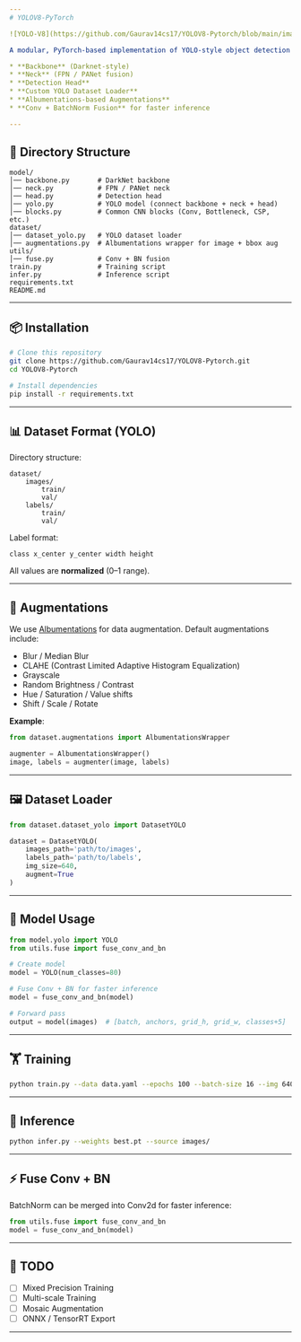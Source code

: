 ```yaml
---
# YOLOV8-PyTorch

![YOLO-V8](https://github.com/Gaurav14cs17/YOLOV8-Pytorch/blob/main/images/v8_structure.jpg)

A modular, PyTorch-based implementation of YOLO-style object detection with:

* **Backbone** (Darknet-style)
* **Neck** (FPN / PANet fusion)
* **Detection Head**
* **Custom YOLO Dataset Loader**
* **Albumentations-based Augmentations**
* **Conv + BatchNorm Fusion** for faster inference

---
```


## 📂 Directory Structure

```
model/
│── backbone.py       # DarkNet backbone
│── neck.py           # FPN / PANet neck
│── head.py           # Detection head
│── yolo.py           # YOLO model (connect backbone + neck + head)
│── blocks.py         # Common CNN blocks (Conv, Bottleneck, CSP, etc.)
dataset/
│── dataset_yolo.py   # YOLO dataset loader
│── augmentations.py  # Albumentations wrapper for image + bbox aug
utils/
│── fuse.py           # Conv + BN fusion
train.py              # Training script
infer.py              # Inference script
requirements.txt
README.md
```

---

## 📦 Installation

```bash
# Clone this repository
git clone https://github.com/Gaurav14cs17/YOLOV8-Pytorch.git
cd YOLOV8-Pytorch

# Install dependencies
pip install -r requirements.txt
```

---

## 📊 Dataset Format (YOLO)

Directory structure:

```
dataset/
    images/
        train/
        val/
    labels/
        train/
        val/
```

Label format:

```
class x_center y_center width height
```

All values are **normalized** (0–1 range).

---

## 🎨 Augmentations

We use [Albumentations](https://albumentations.ai/) for data augmentation.
Default augmentations include:

* Blur / Median Blur
* CLAHE (Contrast Limited Adaptive Histogram Equalization)
* Grayscale
* Random Brightness / Contrast
* Hue / Saturation / Value shifts
* Shift / Scale / Rotate

**Example**:

```python
from dataset.augmentations import AlbumentationsWrapper

augmenter = AlbumentationsWrapper()
image, labels = augmenter(image, labels)
```

---

## 🖼 Dataset Loader

```python
from dataset.dataset_yolo import DatasetYOLO

dataset = DatasetYOLO(
    images_path='path/to/images',
    labels_path='path/to/labels',
    img_size=640,
    augment=True
)
```

---

## 🚀 Model Usage

```python
from model.yolo import YOLO
from utils.fuse import fuse_conv_and_bn

# Create model
model = YOLO(num_classes=80)

# Fuse Conv + BN for faster inference
model = fuse_conv_and_bn(model)

# Forward pass
output = model(images)  # [batch, anchors, grid_h, grid_w, classes+5]
```

---

## 🏋️ Training

```bash
python train.py --data data.yaml --epochs 100 --batch-size 16 --img 640
```

---

## 🧪 Inference

```bash
python infer.py --weights best.pt --source images/
```

---

## ⚡ Fuse Conv + BN

BatchNorm can be merged into Conv2d for faster inference:

```python
from utils.fuse import fuse_conv_and_bn
model = fuse_conv_and_bn(model)
```

---

## 📌 TODO

* [ ] Mixed Precision Training
* [ ] Multi-scale Training
* [ ] Mosaic Augmentation
* [ ] ONNX / TensorRT Export

---
